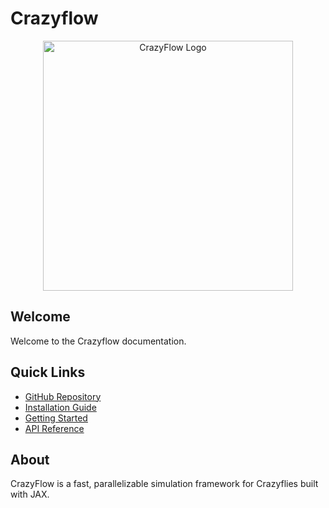 # Crazyflow

<div align="center">
  <img src="img/logo.png" alt="CrazyFlow Logo" width="400"/>
</div>

## Welcome

Welcome to the Crazyflow documentation.

## Quick Links

- [GitHub Repository](https://github.com/utiasDSL/crazyflow)
- [Installation Guide](#)
- [Getting Started](#)
- [API Reference](#)

## About

CrazyFlow is a fast, parallelizable simulation framework for Crazyflies built with JAX.

